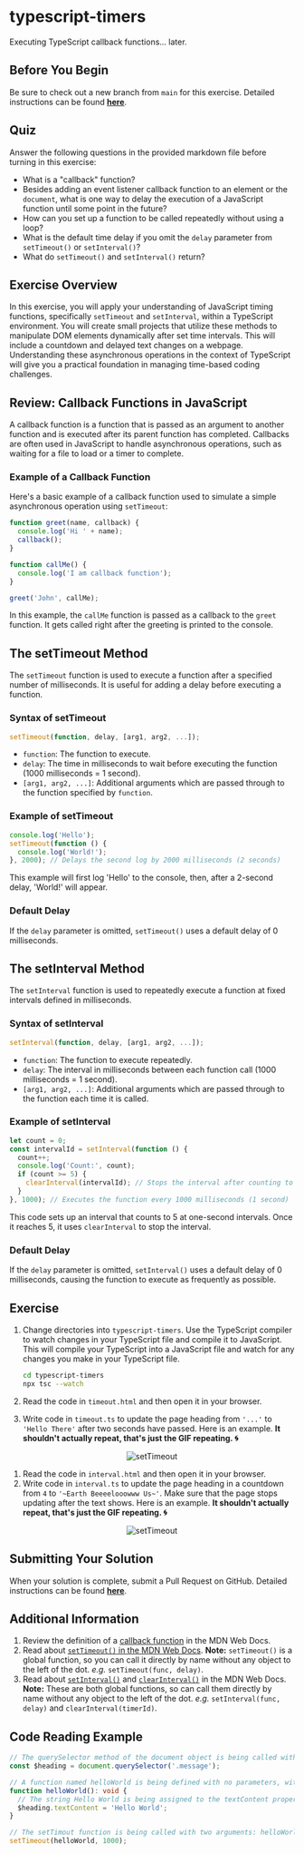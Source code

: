# typescript-timers

Executing TypeScript callback functions... later.

## Before You Begin

Be sure to check out a new branch from `main` for this exercise. Detailed instructions can be found [**here**](../../guides/Exercise-Workflow_Starting-an-Exercise).

## Quiz

Answer the following questions in the provided markdown file before turning in this exercise:

- What is a "callback" function?
- Besides adding an event listener callback function to an element or the `document`, what is one way to delay the execution of a JavaScript function until some point in the future?
- How can you set up a function to be called repeatedly without using a loop?
- What is the default time delay if you omit the `delay` parameter from `setTimeout()` or `setInterval()`?
- What do `setTimeout()` and `setInterval()` return?

## Exercise Overview

In this exercise, you will apply your understanding of JavaScript timing functions, specifically `setTimeout` and `setInterval`, within a TypeScript environment. You will create small projects that utilize these methods to manipulate DOM elements dynamically after set time intervals. This will include a countdown and delayed text changes on a webpage. Understanding these asynchronous operations in the context of TypeScript will give you a practical foundation in managing time-based coding challenges.

## Review: Callback Functions in JavaScript

A callback function is a function that is passed as an argument to another function and is executed after its parent function has completed. Callbacks are often used in JavaScript to handle asynchronous operations, such as waiting for a file to load or a timer to complete.

### Example of a Callback Function

Here's a basic example of a callback function used to simulate a simple asynchronous operation using `setTimeout`:

```javascript
function greet(name, callback) {
  console.log('Hi ' + name);
  callback();
}

function callMe() {
  console.log('I am callback function');
}

greet('John', callMe);
```

In this example, the `callMe` function is passed as a callback to the `greet` function. It gets called right after the greeting is printed to the console.

## The setTimeout Method

The `setTimeout` function is used to execute a function after a specified number of milliseconds. It is useful for adding a delay before executing a function.

### Syntax of setTimeout

```javascript
setTimeout(function, delay, [arg1, arg2, ...]);
```

- `function`: The function to execute.
- `delay`: The time in milliseconds to wait before executing the function (1000 milliseconds = 1 second).
- `[arg1, arg2, ...]`: Additional arguments which are passed through to the function specified by `function`.

### Example of setTimeout

```javascript
console.log('Hello');
setTimeout(function () {
  console.log('World!');
}, 2000); // Delays the second log by 2000 milliseconds (2 seconds)
```

This example will first log 'Hello' to the console, then, after a 2-second delay, 'World!' will appear.

### Default Delay

If the `delay` parameter is omitted, `setTimeout()` uses a default delay of 0 milliseconds.

## The setInterval Method

The `setInterval` function is used to repeatedly execute a function at fixed intervals defined in milliseconds.

### Syntax of setInterval

```javascript
setInterval(function, delay, [arg1, arg2, ...]);
```

- `function`: The function to execute repeatedly.
- `delay`: The interval in milliseconds between each function call (1000 milliseconds = 1 second).
- `[arg1, arg2, ...]`: Additional arguments which are passed through to the function each time it is called.

### Example of setInterval

```javascript
let count = 0;
const intervalId = setInterval(function () {
  count++;
  console.log('Count:', count);
  if (count >= 5) {
    clearInterval(intervalId); // Stops the interval after counting to 5
  }
}, 1000); // Executes the function every 1000 milliseconds (1 second)
```

This code sets up an interval that counts to 5 at one-second intervals. Once it reaches 5, it uses `clearInterval` to stop the interval.

### Default Delay

If the `delay` parameter is omitted, `setInterval()` uses a default delay of 0 milliseconds, causing the function to execute as frequently as possible.

## Exercise

1. Change directories into `typescript-timers`. Use the TypeScript compiler to watch changes in your TypeScript file and compile it to JavaScript. This will compile your TypeScript into a JavaScript file and watch for any changes you make in your TypeScript file.

   ```sh
   cd typescript-timers
   npx tsc --watch
   ```

1. Read the code in `timeout.html` and then open it in your browser.
1. Write code in `timeout.ts` to update the page heading from `'...'` to `'Hello There'` after two seconds have passed. Here is an example. **It shouldn't actually repeat, that's just the GIF repeating. 🌀**

<p align="middle">
  <img src="assets/set-timeout.gif" alt="setTimeout">
</p>

1. Read the code in `interval.html` and then open it in your browser.
1. Write code in `interval.ts` to update the page heading in a countdown from `4` to `'~Earth Beeeelooowww Us~'`. Make sure that the page stops updating after the text shows. Here is an example. **It shouldn't actually repeat, that's just the GIF repeating. 🌀**
<p align="middle">
  <img src="assets/set-interval.gif" alt="setTimeout">
</p>

## Submitting Your Solution

When your solution is complete, submit a Pull Request on GitHub. Detailed instructions can be found [**here**](../../guides/Exercise-Workflow_Submitting-Your-Solution).

## Additional Information

1. Review the definition of a [callback function](https://developer.mozilla.org/en-US/docs/Glossary/Callback_function) in the MDN Web Docs.
1. Read about [`setTimeout()` in the MDN Web Docs](https://developer.mozilla.org/en-US/docs/Web/API/WindowOrWorkerGlobalScope/setTimeout). **Note:** `setTimeout()` is a global function, so you can call it directly by name without any object to the left of the dot. _e.g._ `setTimeout(func, delay)`.
1. Read about [`setInterval()`](https://developer.mozilla.org/en-US/docs/Web/API/WindowOrWorkerGlobalScope/setInterval) and [`clearInterval()`](https://developer.mozilla.org/en-US/docs/Web/API/WindowOrWorkerGlobalScope/clearInterval) in the MDN Web Docs. **Note:** These are both global functions, so can call them directly by name without any object to the left of the dot. _e.g._ `setInterval(func, delay)` and `clearInterval(timerId)`.

## Code Reading Example

```typescript
// The querySelector method of the document object is being called with one argument, the CSS selector class message, and the return value of that call is being assigned to the variable $heading
const $heading = document.querySelector('.message');

// A function named helloWorld is being defined with no parameters, with a return type of void
function helloWorld(): void {
  // The string Hello World is being assigned to the textContent property of the $heading object
  $heading.textContent = 'Hello World';
}

// The setTimout function is being called with two arguments: helloWorld, and 1000
setTimeout(helloWorld, 1000);
```
